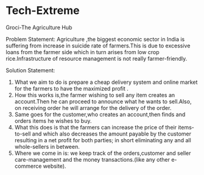 # Tech-Extreme
Groci-The Agriculture Hub

Problem Statement: 
Agriculture ,the biggest economic sector in India is suffering from increase in suicide rate of farmers.This is due to excessive loans from the farmer side which in turn arises from low crop rice.Infrastructure of resource management is not really farmer-friendly.

Solution Statement:
1. What we aim to do is prepare a cheap delivery system and online market for the farmers to have the maximized profit .
2. How this works is,the farmer wishing to sell any item creates an account.Then he can proceed to announce what he wants to sell.Also, on receiving order he will arrange for the delivery of the order.
3. Same goes for the customer,who creates an account,then finds and orders items he wishes to buy.
4. What this does is that the farmers can increase the price of their items-to-sell and which also decreases the amount payable by the customer resulting in a net profit for both parties; in short eliminating any and all whole-sellers in between.
5. Where we come in is: we keep track of the orders,customer and seller care-management and the money transactions.(like any other e-commerce website).

